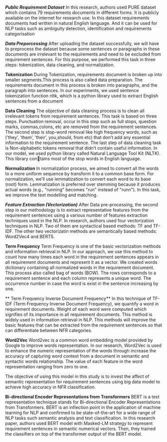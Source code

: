 ***Public Requirement Dataset***
In this research, authors used PURE dataset which contains 79 requirements documents in different forms. It is publicly available on the internet for research use. In this dataset 
requirements documents had written in natural English language. And it can be used for NLP tasks such as ambiguity detection, identification and requirements categorisation

***Data Preporcessing***
After uploading the dataset successfully, we will have to preprocess the dataset because some sentences or paragraphs in these documents are irrelevant to the requirements and need to be
excluded from requirement sentences. For this purpose, we performed this task in three steps: tokenization, data cleaning, and normalization.

**Tokenization**
During Tokenization, requirements document is broken up into smaller segments.This process is also called data preparation. The requirements document in this process is broken into 
paragraphs, and the paragraph into sentences. In our experiments, we used sentence tokenization function nltk, which is a python library used to extract English sentences from a document

**Data Cleaning**
The objective of data cleaning process is to clean all irrelevant tokens from requirement sentences. This task is based on three steps. Punctuation removal, occur in this step such as full stops, question marks, commas,colons, etc are removed from the requirement sentences.
The second step is stop-word removal like high frequency words, such as (’they’, ’them’, ’their’, you,should, from etc) that don’t add any essential information to the requirement sentence.
The last step of data cleaning task is Non-alphabetic tokens removal that didn’t contain useful information. In our model, we used python library called Natural Language Tool Kit (NLTK).
This library contains most of the stop words in English language.

**Normalization**
In normalization process, we aimed to convert all the words to a more uniform sequence by transform it to a common base form. For normalization, we’ll use lemmatization to convert each 
word to its base (root) form. Lemmatization is preferred over stemming because it produces actual words (e.g., "running" becomes "run" instead of "runn"). In this task, we improve the text
modelling and matching.

***Feature Extraction (Vectorization)***
After Data pre-processing, the second step in our methodology is to extract representative features from the requirement sentences using a various number of features extraction 
techniques used in the NLP.
In research, authors used four vectorization techniques in NLP. Two of them are syntactical based methods: TF and TF-IDF. The other two vectorizatin methods are semantically based 
methods: Word2Vec4 and BERT5.

**Term Frequency**
Term Frequency is one of the basic vectorization methods and information retrieval in NLP. In our approach, we use this method to count how many times each word in the requirement 
sentences appears in all requirement documents and represent it as a vector. We created words dictionary containing all normalized words in the requirement document. This process also 
called bag of words (BOW). The rows corresponds to a requirement sentence and each column represents a unique word. The occurrence number in case the word is exist in the sentence 
increasing by one.

** Term Frequency Inverse Document Frequency**
In this technique of TF-IDF (Term Frequency Inverse Document Frequency), we quantify a word in requirement documents. Weight of each word were computed which signifies of its 
importance in all requirement documents. This method is widely used in information retrieval in NLP. This methods will improve the basic features that can be extracted from the 
requirement sentences so that can differentiate between NFR categories.

**Word2Vec**
Word2vec is a common word embedding model provided by Google to improve words representation. In our research, Word2Vec is used to enhance the numeric representation of the words through 
increase the accuracy of capturing word context from a document in semantic and syntactic words relationship. The value of each feature in the word representation ranging from zero to one.

The objective of using this model in this study is to invest the affect of semantic representation for requirement sentences using big data model to achieve high accuracy in NFR 
classification.

**Bi-directional Encoder Representations from Transformers**
BERT is a text representation technique stands for Bi-directional Encoder Representations from Transformers. BERT is an inflection point in the application of machine learning for NLP 
and confirmed to be state-of-the-art for a wide range of NLP tasks such semantic analysis and text classification. In this research paper, authors used BERT model with Masked-LM strategy
to represent requirement sentences in semantic numerical vectors. Then, they trained the classifiers on top of the transformer output of the BERT model.
